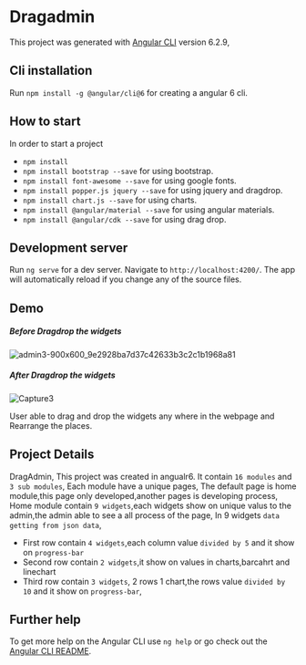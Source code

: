 # Dragadmin

This project was generated with [Angular CLI](https://github.com/angular/angular-cli) version 6.2.9,


## Cli installation

Run `npm install -g @angular/cli@6` for creating a angular 6 cli.

## How to start 

In order to start a project
* `npm install`
* `npm install bootstrap --save` for using bootstrap.
* `npm install font-awesome --save` for using google fonts.
* `npm install popper.js jquery --save` for using jquery and dragdrop.
* `npm install chart.js --save` for using charts.
* `npm install @angular/material --save` for using angular materials.
* `npm install @angular/cdk --save` for using drag drop.

## Development server
Run `ng serve` for a dev server. Navigate to `http://localhost:4200/`. The app will automatically reload if you change any of the source files.

## Demo

##### Before Dragdrop the widgets 
![admin3-900x600_9e2928ba7d37c42633b3c2c1b1968a81](https://user-images.githubusercontent.com/51225963/61626065-c77f5600-ac6b-11e9-9b01-e14c35d57790.png)

##### After Dragdrop the widgets
![Capture3](https://user-images.githubusercontent.com/51225963/61627023-4d040580-ac6e-11e9-8ae6-72a3759100aa.PNG)


User able to drag and drop the widgets any where in the webpage and Rearrange the places.

## Project Details
DragAdmin, This project was created in angualr6.
It contain `16 modules` and `3 sub modules`,
Each module have a unique pages,
The default page is home module,this page only developed,another pages is developing process,
Home module contain `9 widgets`,each widgets show on unique valus to the admin,the admin able to see a all process of the page,
In 9 widgets `data getting from json data`,
* First row contain `4 widgets`,each column value `divided by 5` and it show on `progress-bar`
* Second row contain `2 widgets`,it show on values in charts,barcahrt and linechart 
* Third row contain `3 widgets`, 2 rows 1 chart,the rows value `divided by 10` and it show on `progress-bar`,

## Further help

To get more help on the Angular CLI use `ng help` or go check out the [Angular CLI README](https://github.com/angular/angular-cli/blob/master/README.md).
